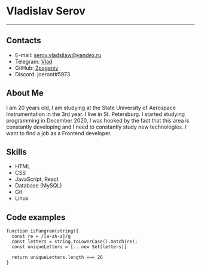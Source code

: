 # Vladislav Serov

---

## Contacts
* E-mail: serov.vladsilaw@yandex.ru
* Telegram: [Vlad](https://t.me/besdarb)
* GitHub: [2pageniy](https://github.com/2pageniy)
* Discord: joeront#5973

## About Me
I am 20 years old, I am studying at the State University of Aerospace Instrumentation in the 3rd year. I live in St. Petersburg. I started studying programming in December 2020, I was hooked by the fact that this area is constantly developing and I need to constantly study new technologies. I want to find a job as a Frontend developer.

## Skills
* HTML
* CSS
* JavaScript, React
* Database (MySQL)
* Git
* Linux

## Code examples
```
function isPangram(string){
  const re = /[a-zA-z]/g
  const letters = string.toLowerCase().match(re);
  const uniqueLetters = [...new Set(letters)]
  
  return uniqueLetters.length === 26
}
```